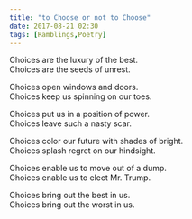 ```yaml
---
title: "to Choose or not to Choose"
date: 2017-08-21 02:30
tags: [Ramblings,Poetry]
---
```


Choices are the luxury of the best.  
Choices are the seeds of unrest.  

Choices open windows and doors.  
Choices keep us spinning on our toes.  

Choices put us in a position of power.  
Choices leave such a nasty scar.  

Choices color our future with shades of bright.  
Choices splash regret on our hindsight.  

Choices enable us to move out of a dump.  
Choices enable us to elect Mr. Trump.  

Choices bring out the best in us.  
Choices bring out the worst in us.  
